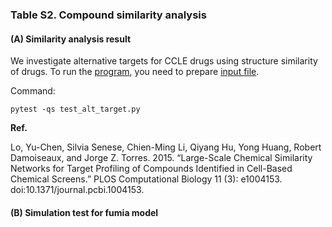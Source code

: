 ### Table S2. Compound similarity analysis

#### (**A**) Similarity analysis result

We investigate alternative targets for CCLE drugs using structure similarity of drugs. To run the [program](https://github.com/jehoons/sbie_optdrug2/blob/master/results/table_s1/test_alt_target.py), you need to prepare [input file](https://github.com/jehoons/sbie_optdrug2/blob/master/results/table_s1/dataset-query-drugs.csv). 

Command: 

```
pytest -qs test_alt_target.py 
```

**Ref.**

Lo, Yu-Chen, Silvia Senese, Chien-Ming Li, Qiyang Hu, Yong Huang, Robert Damoiseaux, and Jorge Z. Torres. 2015. “Large-Scale Chemical Similarity Networks for Target Profiling of Compounds Identified in Cell-Based Chemical Screens.” PLOS Computational Biology 11 (3): e1004153. doi:10.1371/journal.pcbi.1004153.

#### (**B**) Simulation test for fumia model
